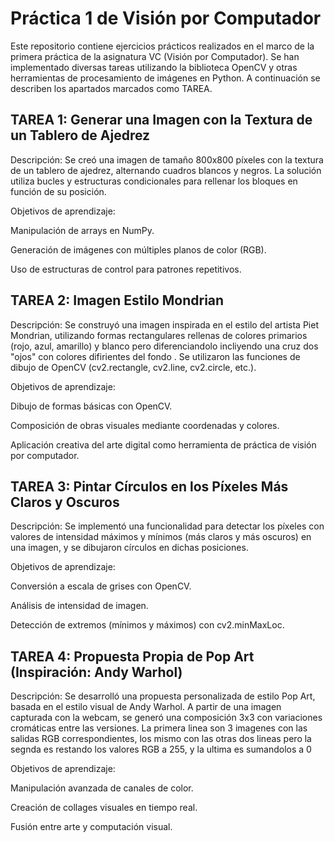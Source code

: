 # Práctica 1 de Visión por Computador

Este repositorio contiene ejercicios prácticos realizados en el marco de la primera práctica de la asignatura VC (Visión por Computador). Se han implementado diversas tareas utilizando la biblioteca OpenCV y otras herramientas de procesamiento de imágenes en Python. A continuación se describen  los apartados marcados como TAREA.

## TAREA 1: Generar una Imagen con la Textura de un Tablero de Ajedrez

Descripción:
Se creó una imagen de tamaño 800x800 píxeles con la textura de un tablero de ajedrez, alternando cuadros blancos y negros. La solución utiliza bucles y estructuras condicionales para rellenar los bloques en función de su posición.

Objetivos de aprendizaje:

Manipulación de arrays en NumPy.

Generación de imágenes con múltiples planos de color (RGB).

Uso de estructuras de control para patrones repetitivos.

## TAREA 2: Imagen Estilo Mondrian

Descripción:
Se construyó una imagen inspirada en el estilo del artista Piet Mondrian, utilizando formas rectangulares rellenas de colores primarios (rojo, azul, amarillo) y blanco pero diferenciandolo incliyendo una cruz dos "ojos" con colores difirientes del fondo . Se utilizaron las funciones de dibujo de OpenCV (cv2.rectangle, cv2.line, cv2.circle, etc.).

Objetivos de aprendizaje:

Dibujo de formas básicas con OpenCV.

Composición de obras visuales mediante coordenadas y colores.

Aplicación creativa del arte digital como herramienta de práctica de visión por computador.

## TAREA 3: Pintar Círculos en los Píxeles Más Claros y Oscuros

Descripción:
Se implementó una funcionalidad para detectar los píxeles con valores de intensidad máximos y mínimos (más claros y más oscuros) en una imagen, y se dibujaron círculos en dichas posiciones.

Objetivos de aprendizaje:

Conversión a escala de grises con OpenCV.

Análisis de intensidad de imagen.

Detección de extremos (mínimos y máximos) con cv2.minMaxLoc.

## TAREA 4: Propuesta Propia de Pop Art (Inspiración: Andy Warhol)

Descripción:
Se desarrolló una propuesta personalizada de estilo Pop Art, basada en el estilo visual de Andy Warhol. A partir de una imagen capturada con la webcam, se generó una composición 3x3 con variaciones cromáticas entre las versiones. La primera linea son 3 imagenes con las salidas RGB correspondientes, los mismo con las otras dos lineas pero la segnda es restando los valores RGB a 255, y la ultima es sumandolos a 0

Objetivos de aprendizaje:

Manipulación avanzada de canales de color.

Creación de collages visuales en tiempo real.

Fusión entre arte y computación visual.
